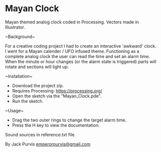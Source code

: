 # Mayan Clock
Mayan themed analog clock coded in Processing. Vectors made in Illustrator.

~Background~

For a creative coding project I had to create an interactive 'awkward' clock. I went for a Mayan calender / UFO infused theme. Functioning as a complete analog clock the user can read the time and set an alarm time. When the minute or hour changes (or the alarm state is triggered) parts will rotate and sections will light up.

~Installation~
- Download the project zip.
- Requires Processing: https://processing.org/
- Open the sketch via the "Mayan_Clock.pde".
- Run the sketch.

~Usage~
- Drag the two outer rings to change the target alarm time.
- Press the H key to view the documentation.

Sound sources in reference.txt file.

By Jack Purvis
emperorpurvis@gmail.com
